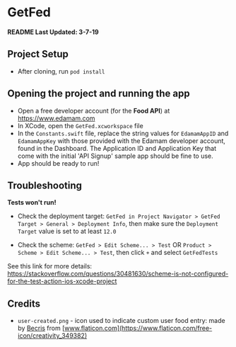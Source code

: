 # GetFed
**README Last Updated: 3-7-19**

## Project Setup

- After cloning, run `pod install`

## Opening the project and running the app

- Open a free developer account (for the **Food API**) at https://www.edamam.com
- In XCode, open the `GetFed.xcworkspace` file
- In the `Constants.swift` file, replace the string values for `EdamamAppID` and `EdamamAppKey` with those provided with the Edamam developer account, found in the Dashboard. The Application ID and Application Key that come with the initial 'API Signup' sample app should be fine to use.
- App should be ready to run!

## Troubleshooting

**Tests won't run!**

- Check the deployment target: `GetFed in Project Navigator > GetFed Target > General > Deployment Info`, then make sure the `Deployment Target` value is set to at least `12.0`

- Check the scheme: `GetFed > Edit Scheme... > Test` OR `Product > Scheme > Edit Scheme... > Test`, then click `+` and select `GetFedTests`

See this link for more details: https://stackoverflow.com/questions/30481630/scheme-is-not-configured-for-the-test-action-ios-xcode-project

## Credits
- `user-created.png` - icon used to indicate custom user food entry: made by [Becris](https://www.flaticon.com/authors/becris) from [www.flaticon.com](https://www.flaticon.com/free-icon/creativity_349382)
